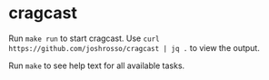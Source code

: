 # cragcast

Run `make run` to start cragcast. Use `curl https://github.com/joshrosso/cragcast | jq .` to view the output.

Run `make` to see help text for all available tasks.
